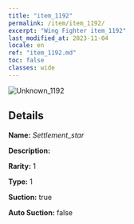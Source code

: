 ```yaml
---
title: "item_1192"
permalink: /item/item_1192/
excerpt: "Wing Fighter item_1192"
last_modified_at: 2023-11-04
locale: en
ref: "item_1192.md"
toc: false
classes: wide
---
```



 ![Unknown_1192](/images/item/Settlement_star_p.png)



## Details

 **Name:** *Settlement_star* 

 **Description:** 

 **Rarity:** 1 

 **Type:** 1 

 **Suction:** true 

 **Auto Suction:** false 


